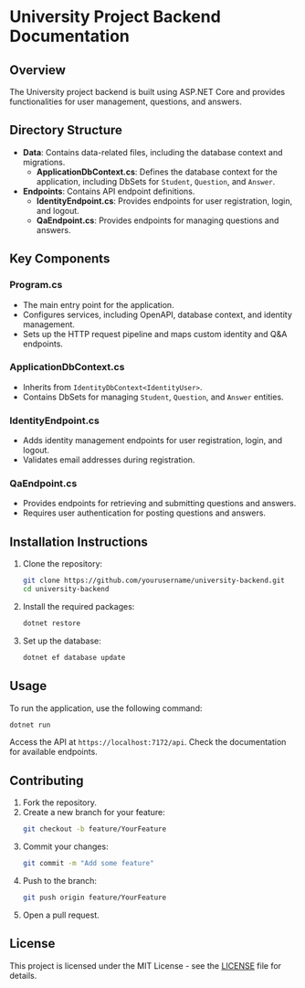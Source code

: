 # University Project Backend Documentation

## Overview
The University project backend is built using ASP.NET Core and provides functionalities for user management, questions, and answers.

## Directory Structure
- **Data**: Contains data-related files, including the database context and migrations.
  - **ApplicationDbContext.cs**: Defines the database context for the application, including DbSets for `Student`, `Question`, and `Answer`.
- **Endpoints**: Contains API endpoint definitions.
  - **IdentityEndpoint.cs**: Provides endpoints for user registration, login, and logout.
  - **QaEndpoint.cs**: Provides endpoints for managing questions and answers.

## Key Components
### Program.cs
- The main entry point for the application.
- Configures services, including OpenAPI, database context, and identity management.
- Sets up the HTTP request pipeline and maps custom identity and Q&A endpoints.

### ApplicationDbContext.cs
- Inherits from `IdentityDbContext<IdentityUser>`.
- Contains DbSets for managing `Student`, `Question`, and `Answer` entities.

### IdentityEndpoint.cs
- Adds identity management endpoints for user registration, login, and logout.
- Validates email addresses during registration.

### QaEndpoint.cs
- Provides endpoints for retrieving and submitting questions and answers.
- Requires user authentication for posting questions and answers.

## Installation Instructions

1. Clone the repository:
   ```bash
   git clone https://github.com/yourusername/university-backend.git
   cd university-backend
   ```
2. Install the required packages:
   ```bash
   dotnet restore
   ```
3. Set up the database:
   ```bash
   dotnet ef database update
   ```

## Usage

To run the application, use the following command:
```bash
dotnet run
```

Access the API at `https://localhost:7172/api`. Check the documentation for available endpoints.

## Contributing

1. Fork the repository.
2. Create a new branch for your feature:
   ```bash
   git checkout -b feature/YourFeature
   ```
3. Commit your changes:
   ```bash
   git commit -m "Add some feature"
   ```
4. Push to the branch:
   ```bash
   git push origin feature/YourFeature
   ```
5. Open a pull request.

## License

This project is licensed under the MIT License - see the [LICENSE](LICENSE) file for details.
